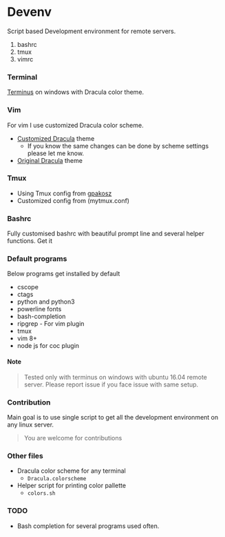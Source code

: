 # Devenv

Script based Development environment for remote servers.

1. bashrc
2. tmux
3. vimrc

### Terminal

[Terminus](https://eugeny.github.io/terminus/) on windows with Dracula color theme.

### Vim

For vim I use customized Dracula color scheme.

- [Customized Dracula](https://github.com/sriramkandukuri/vim) theme
  - If you know the same changes can be done by scheme settings please let me know.
- [Original Dracula](https://github.com/dracula/vim) theme

### Tmux

- Using Tmux config from [gpakosz](https://github.com/gpakosz/.tmux.git)
- Customized config from (mytmux.conf)

### Bashrc

Fully customised bashrc with beautiful prompt line and several helper functions.
Get it

### Default programs

Below programs get installed by default

- cscope
- ctags
- python and python3
- powerline fonts
- bash-completion
- ripgrep - For vim plugin
- tmux
- vim 8+
- node js for coc plugin

#### Note

> Tested only with terminus on windows with ubuntu 16.04 remote server.
> Please report issue if you face issue with same setup.

### Contribution

Main goal is to use single script to get all the development environment on any linux server.

> You are welcome for contributions

### Other files

- Dracula color scheme for any terminal
  - `Dracula.colorscheme`
- Helper script for printing color pallette
  - `colors.sh`

### TODO

- Bash completion for several programs used often.
